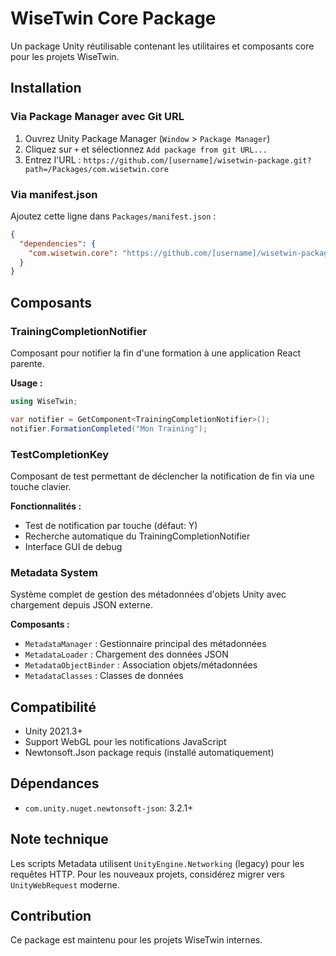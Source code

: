 # WiseTwin Core Package

Un package Unity réutilisable contenant les utilitaires et composants core pour les projets WiseTwin.

## Installation

### Via Package Manager avec Git URL

1. Ouvrez Unity Package Manager (`Window` > `Package Manager`)
2. Cliquez sur `+` et sélectionnez `Add package from git URL...`
3. Entrez l'URL : `https://github.com/[username]/wisetwin-package.git?path=/Packages/com.wisetwin.core`

### Via manifest.json

Ajoutez cette ligne dans `Packages/manifest.json` :

```json
{
  "dependencies": {
    "com.wisetwin.core": "https://github.com/[username]/wisetwin-package.git?path=/Packages/com.wisetwin.core"
  }
}
```

## Composants

### TrainingCompletionNotifier

Composant pour notifier la fin d'une formation à une application React parente.

**Usage :**
```csharp
using WiseTwin;

var notifier = GetComponent<TrainingCompletionNotifier>();
notifier.FormationCompleted("Mon Training");
```

### TestCompletionKey

Composant de test permettant de déclencher la notification de fin via une touche clavier.

**Fonctionnalités :**
- Test de notification par touche (défaut: Y)
- Recherche automatique du TrainingCompletionNotifier
- Interface GUI de debug

### Metadata System

Système complet de gestion des métadonnées d'objets Unity avec chargement depuis JSON externe.

**Composants :**
- `MetadataManager` : Gestionnaire principal des métadonnées
- `MetadataLoader` : Chargement des données JSON
- `MetadataObjectBinder` : Association objets/métadonnées
- `MetadataClasses` : Classes de données

## Compatibilité

- Unity 2021.3+
- Support WebGL pour les notifications JavaScript
- Newtonsoft.Json package requis (installé automatiquement)

## Dépendances

- `com.unity.nuget.newtonsoft-json`: 3.2.1+

## Note technique

Les scripts Metadata utilisent `UnityEngine.Networking` (legacy) pour les requêtes HTTP. Pour les nouveaux projets, considérez migrer vers `UnityWebRequest` moderne.

## Contribution

Ce package est maintenu pour les projets WiseTwin internes.